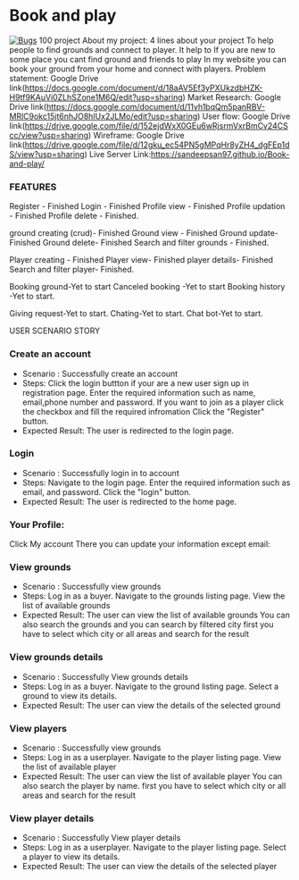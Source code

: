 # Book and play
[![Bugs](https://sonarcloud.io/api/project_badges/measure?project=fssa-batch3_sandeep.prakash__web_project&metric=bugs)](https://sonarcloud.io/summary/new_code?id=fssa-batch3_sandeep.prakash__web_project)
 100 project
About my project: 4 lines about your project
To help people to find grounds and connect to player.
 It help to If you are new to some place you cant find ground and friends to play 
 In my website you can book your ground from your home and connect with players.
Problem statement: Google Drive link(https://docs.google.com/document/d/18aAV5Ef3yPXUkzdbHZK-H9tf9KAuVi0ZLhSZone1M6Q/edit?usp=sharing)
Market Research: Google Drive link(https://docs.google.com/document/d/11vh1bqQm5panRBV-MRlC9okc15jt6nhJO8hIUx2JLMo/edit?usp=sharing)
User flow: Google Drive link(https://drive.google.com/file/d/152ejdWxX0GEu6wRjsrmVxrBmCv24CScc/view?usp=sharing)
Wireframe: Google Drive link(https://drive.google.com/file/d/12gku_ec54PN5gMPqHr8yZH4_dgFEp1dS/view?usp=sharing)
Live Server Link:https://sandeepsan97.github.io/Book-and-play/


### FEATURES

Register - Finished
Login   - Finished
Profile view   - Finished
Profile updation - Finished
Profile delete  - Finished.

ground creating (crud)- Finished
Ground view - Finished
Ground update- Finished
Ground delete- Finished
Search and filter grounds - Finished.

Player creating - Finished
Player view- Finished
player details- Finished
Search and filter player- Finished.

Booking ground-Yet to start
Canceled booking -Yet to start
Booking history -Yet to start.

Giving request-Yet to start.
Chating-Yet to start.
Chat bot-Yet to start.



USER SCENARIO STORY 
### Create an account
- Scenario : Successfully create an account
- Steps:
Click the login buttton if your are a new user sign up in registration page.
Enter the required information such as name, email,phone number and password.
If you want to join as a player click the checkbox and fill the required infromation
Click the "Register" button.
- Expected Result:
The user is redirected to the login page.

### Login
- Scenario : Successfully login in to account
- Steps:
Navigate to the login page.
Enter the required information such as email, and password.
Click the "login" button.
- Expected Result:
The user is redirected to the home page.


### Your Profile:
Click My account 
There you can update your information except email:


### View grounds
- Scenario : Successfully view grounds
- Steps:
Log in as a buyer.
Navigate to the grounds listing page.
View the list of available grounds
- Expected Result:
The user can view the list of available grounds
 You can also search the grounds and you can search by filtered city
  first you have to select which city or all areas 
  and search for the result





### View grounds details
- Scenario : Successfully 
View grounds details
- Steps:
Log in as a buyer.
Navigate to the ground listing page.
Select a ground to view its details.
- Expected Result:
The user can view the details of the selected ground


### View players
- Scenario : Successfully view grounds
- Steps:
Log in as a userplayer.
Navigate to the player listing page.
View the list of available player
- Expected Result:
The user can view the list of available player
 You can also search the player by name.
  first you have to select which city or all areas 
  and search for the result

### View player details
- Scenario : Successfully 
View player details
- Steps:
Log in as a userplayer.
Navigate to the player listing page.
Select a player to view its details.
- Expected Result:
The user can view the details of the selected player



